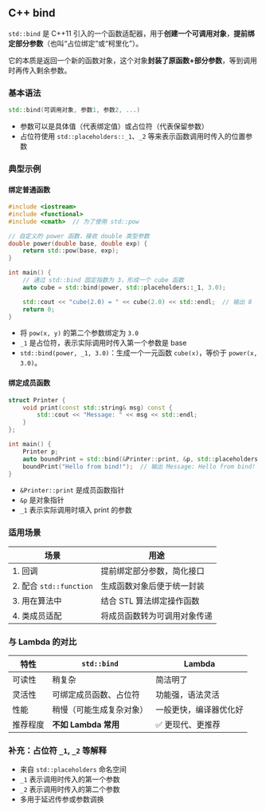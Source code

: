 ## C++ bind

`std::bind` 是 C++11 引入的一个函数适配器，用于**创建一个可调用对象**，**提前绑定部分参数**（也叫“占位绑定”或“柯里化”）。

它的本质是返回一个新的函数对象，这个对象**封装了原函数+部分参数**，等到调用时再传入剩余参数。

### 基本语法

```cpp
std::bind(可调用对象, 参数1, 参数2, ...)
```

- 参数可以是具体值（代表绑定值）或占位符（代表保留参数）
- 占位符使用 `std::placeholders::_1`、`_2` 等来表示函数调用时传入的位置参数

### 典型示例

#### 绑定普通函数

```cpp
#include <iostream>
#include <functional>
#include <cmath>  // 为了使用 std::pow

// 自定义的 power 函数，接收 double 类型参数
double power(double base, double exp) {
    return std::pow(base, exp);
}

int main() {
    // 通过 std::bind 固定指数为 3，形成一个 cube 函数
    auto cube = std::bind(power, std::placeholders::_1, 3.0);

    std::cout << "cube(2.0) = " << cube(2.0) << std::endl;  // 输出 8
    return 0;
}
```

- 将 `pow(x, y)` 的第二个参数绑定为 `3.0`
- `_1` 是占位符，表示实际调用时传入第一个参数是 base
- `std::bind(power, _1, 3.0)`：生成一个一元函数 `cube(x)`，等价于 `power(x, 3.0)`。

#### 绑定成员函数

```cpp
struct Printer {
    void print(const std::string& msg) const {
        std::cout << "Message: " << msg << std::endl;
    }
};

int main() {
    Printer p;
    auto boundPrint = std::bind(&Printer::print, &p, std::placeholders::_1);
    boundPrint("Hello from bind!");  // 输出 Message: Hello from bind!
}
```

- `&Printer::print` 是成员函数指针
- `&p` 是对象指针
- `_1` 表示实际调用时填入 print 的参数

### 适用场景

| 场景                    | 用途                         |
| ----------------------- | ---------------------------- |
| 1. 回调                 | 提前绑定部分参数，简化接口   |
| 2. 配合 `std::function` | 生成函数对象后便于统一封装   |
| 3. 用在算法中           | 结合 STL 算法绑定操作函数    |
| 4. 类成员适配           | 将成员函数转为可调用对象传递 |

### 与 Lambda 的对比

| 特性     | `std::bind`              | Lambda                 |
| -------- | ------------------------ | ---------------------- |
| 可读性   | 稍复杂                   | 简洁明了               |
| 灵活性   | 可绑定成员函数、占位符   | 功能强，语法灵活       |
| 性能     | 稍慢（可能生成复杂对象） | 一般更快，编译器优化好 |
| 推荐程度 | **不如 Lambda 常用**     | ✅ 更现代、更推荐       |

### 补充：占位符 `_1`, `_2` 等解释

- 来自 `std::placeholders` 命名空间
- `_1` 表示调用时传入的第一个参数
- `_2` 表示调用时传入的第二个参数
- 多用于延迟传参或参数调换